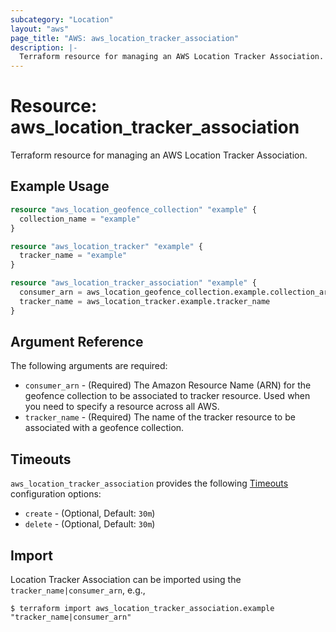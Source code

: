 ```yaml
---
subcategory: "Location"
layout: "aws"
page_title: "AWS: aws_location_tracker_association"
description: |-
  Terraform resource for managing an AWS Location Tracker Association.
---
```


# Resource: aws_location_tracker_association

Terraform resource for managing an AWS Location Tracker Association.

## Example Usage

```terraform
resource "aws_location_geofence_collection" "example" {
  collection_name = "example"
}

resource "aws_location_tracker" "example" {
  tracker_name = "example"
}

resource "aws_location_tracker_association" "example" {
  consumer_arn = aws_location_geofence_collection.example.collection_arn
  tracker_name = aws_location_tracker.example.tracker_name
}
```

## Argument Reference

The following arguments are required:

* `consumer_arn` - (Required) The Amazon Resource Name (ARN) for the geofence collection to be associated to tracker resource. Used when you need to specify a resource across all AWS.
* `tracker_name` - (Required) The name of the tracker resource to be associated with a geofence collection.

## Timeouts

`aws_location_tracker_association` provides the following [Timeouts](https://www.terraform.io/docs/configuration/blocks/resources/syntax.html#operation-timeouts) configuration options:

* `create` - (Optional, Default: `30m`)
* `delete` - (Optional, Default: `30m`)

## Import

Location Tracker Association can be imported using the `tracker_name|consumer_arn`, e.g.,

```
$ terraform import aws_location_tracker_association.example "tracker_name|consumer_arn"
```
